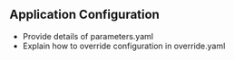 ## Application Configuration

- Provide details of parameters.yaml
- Explain how to override configuration in override.yaml 

